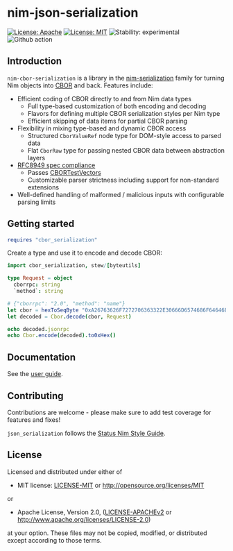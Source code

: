 # nim-json-serialization

[![License: Apache](https://img.shields.io/badge/License-Apache%202.0-blue.svg)](https://opensource.org/licenses/Apache-2.0)
[![License: MIT](https://img.shields.io/badge/License-MIT-blue.svg)](https://opensource.org/licenses/MIT)
![Stability: experimental](https://img.shields.io/badge/stability-experimental-orange.svg)
![Github action](https://github.com/vacp2p/nim-cbor-serialization/workflows/CI/badge.svg)

## Introduction

<!-- ANCHOR: Features -->

`nim-cbor-serialization` is a library in the [nim-serialization](https://github.com/status-im/nim-serialization) family for turning Nim objects into [CBOR](https://cbor.io/) and back. Features include:

- Efficient coding of CBOR directly to and from Nim data types
  - Full type-based customization of both encoding and decoding
  - Flavors for defining multiple CBOR serialization styles per Nim type
  - Efficient skipping of data items for partial CBOR parsing
- Flexibility in mixing type-based and dynamic CBOR access
  - Structured `CborValueRef` node type for DOM-style access to parsed data
  - Flat `CborRaw` type for passing nested CBOR data between abstraction layers
- [RFC8949 spec compliance](https://www.rfc-editor.org/rfc/rfc8949.html)
  - Passes [CBORTestVectors](https://github.com/cbor/test-vectors/)
  - Customizable parser strictness including support for non-standard extensions
- Well-defined handling of malformed / malicious inputs with configurable parsing limits

<!-- ANCHOR_END: Features -->

## Getting started

```nim
requires "cbor_serialization"
```

Create a type and use it to encode and decode CBOR:

```nim
import cbor_serialization, stew/[byteutils]

type Request = object
  cborrpc: string
  `method`: string

# {"cborrpc": "2.0", "method": "name"}
let cbor = hexToSeqByte "0xA26763626F7272706363322E30666D6574686F64646E616D65"
let decoded = Cbor.decode(cbor, Request)

echo decoded.jsonrpc
echo Cbor.encode(decoded).to0xHex()
```

## Documentation

See the [user guide](https://vacp2p.github.io/nim-cbor-serialization/).

## Contributing

Contributions are welcome - please make sure to add test coverage for features and fixes!

`json_serialization` follows the [Status Nim Style Guide](https://status-im.github.io/nim-style-guide/).

## License

Licensed and distributed under either of

* MIT license: [LICENSE-MIT](LICENSE-MIT) or http://opensource.org/licenses/MIT

or

* Apache License, Version 2.0, ([LICENSE-APACHEv2](LICENSE-APACHEv2) or http://www.apache.org/licenses/LICENSE-2.0)

at your option. These files may not be copied, modified, or distributed except according to those terms.
